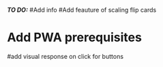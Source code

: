 ***TO DO:***
#Add <meta> info
#Add feauture of scaling flip cards
# Add PWA prerequisites 
#add visual response on click for buttons 
